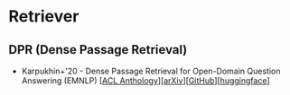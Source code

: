 # Retriever

## DPR (Dense Passage Retrieval)

- Karpukhin+'20 - Dense Passage Retrieval for Open-Domain Question Answering (EMNLP) [[ACL Anthology](https://aclanthology.org/2020.emnlp-main.550/)][[arXiv](https://arxiv.org/abs/2004.04906)][[GitHub](https://github.com/facebookresearch/DPR)][[huggingface](https://huggingface.co/docs/transformers/model_doc/dpr)]

